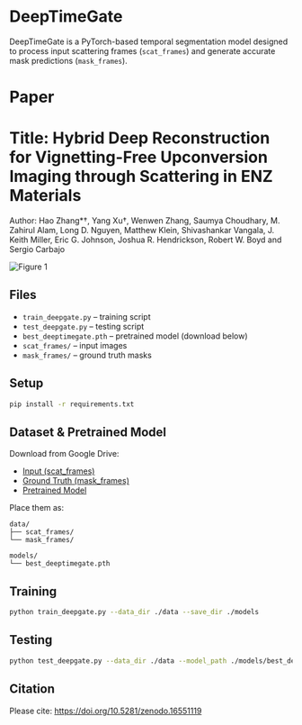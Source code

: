 # DeepTimeGate

DeepTimeGate is a PyTorch-based temporal segmentation model designed to process input scattering frames (`scat_frames`) and generate accurate mask predictions (`mask_frames`).

# Paper

# Title: Hybrid Deep Reconstruction for Vignetting-Free Upconversion Imaging through Scattering in ENZ Materials

Author: Hao Zhang*†, Yang Xu†, Wenwen Zhang, Saumya Choudhary, M. Zahirul Alam, Long D. Nguyen, Matthew Klein, Shivashankar Vangala, J. Keith Miller, Eric G. Johnson, Joshua R. Hendrickson, Robert W. Boyd and Sergio Carbajo


![Figure 1](image/Figure1.png)
## Files

- `train_deepgate.py` – training script  
- `test_deepgate.py` – testing script  
- `best_deeptimegate.pth` – pretrained model (download below)  
- `scat_frames/` – input images  
- `mask_frames/` – ground truth masks  

## Setup

```bash
pip install -r requirements.txt
```

## Dataset & Pretrained Model

Download from Google Drive:

- [Input (scat_frames)](https://drive.google.com/drive/folders/1eTaAwa4XMGXxxxYOSrMnFJLggv51AgU6?usp=sharing)  
- [Ground Truth (mask_frames)](https://drive.google.com/drive/folders/1eTaAwa4XMGXxxxYOSrMnFJLggv51AgU6?usp=sharing)  
- [Pretrained Model](https://drive.google.com/drive/folders/1eTaAwa4XMGXxxxYOSrMnFJLggv51AgU6?usp=sharing)

Place them as:

```
data/
├── scat_frames/
└── mask_frames/

models/
└── best_deeptimegate.pth
```

## Training

```bash
python train_deepgate.py --data_dir ./data --save_dir ./models
```

## Testing

```bash
python test_deepgate.py --data_dir ./data --model_path ./models/best_deeptimegate.pth --output_dir ./results
```

## Citation
Please cite:
https://doi.org/10.5281/zenodo.16551119
